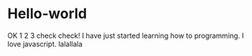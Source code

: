 # Hello-world
OK 1 2 3 check check!
I have just started learning how to programming.
I love javascript.
lalallala
